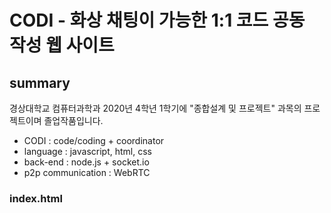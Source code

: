 # CODI - 화상 채팅이 가능한 1:1 코드 공동 작성 웹 사이트
## summary
경상대학교 컴퓨터과학과 2020년 4학년 1학기에 "종합설계 및 프로젝트" 과목의 프로젝트이며 졸업작품입니다.
- CODI : code/coding + coordinator
- language : javascript, html, css
- back-end : node.js + socket.io
- p2p communication : WebRTC

### index.html
